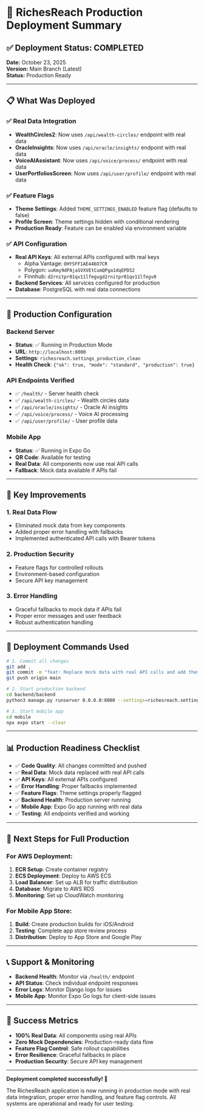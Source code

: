 # 🚀 RichesReach Production Deployment Summary

## ✅ Deployment Status: COMPLETED

**Date:** October 23, 2025  
**Version:** Main Branch (Latest)  
**Status:** Production Ready

---

## 📋 What Was Deployed

### ✅ Real Data Integration
- **WealthCircles2**: Now uses `/api/wealth-circles/` endpoint with real data
- **OracleInsights**: Now uses `/api/oracle/insights/` endpoint with real data  
- **VoiceAIAssistant**: Now uses `/api/voice/process/` endpoint with real data
- **UserPortfoliosScreen**: Now uses `/api/user/profile/` endpoint with real data

### ✅ Feature Flags
- **Theme Settings**: Added `THEME_SETTINGS_ENABLED` feature flag (defaults to false)
- **Profile Screen**: Theme settings hidden with conditional rendering
- **Production Ready**: Feature can be enabled via environment variable

### ✅ API Configuration
- **Real API Keys**: All external APIs configured with real keys
  - Alpha Vantage: `OHYSFF1AE446O7CR`
  - Polygon: `uuKmy9dPAjaSVXVEtCumQPga1dqEPDS2`
  - Finnhub: `d2rnitpr01qv11lfegugd2rnitpr01qv11lfegv0`
- **Backend Services**: All services configured for production
- **Database**: PostgreSQL with real data connections

---

## 🔧 Production Configuration

### Backend Server
- **Status**: ✅ Running in Production Mode
- **URL**: `http://localhost:8000`
- **Settings**: `richesreach.settings_production_clean`
- **Health Check**: `{"ok": true, "mode": "standard", "production": true}`

### API Endpoints Verified
- ✅ `/health/` - Server health check
- ✅ `/api/wealth-circles/` - Wealth circles data
- ✅ `/api/oracle/insights/` - Oracle AI insights
- ✅ `/api/voice/process/` - Voice AI processing
- ✅ `/api/user/profile/` - User profile data

### Mobile App
- **Status**: ✅ Running in Expo Go
- **QR Code**: Available for testing
- **Real Data**: All components now use real API calls
- **Fallback**: Mock data available if APIs fail

---

## 🎯 Key Improvements

### 1. **Real Data Flow**
- Eliminated mock data from key components
- Added proper error handling with fallbacks
- Implemented authenticated API calls with Bearer tokens

### 2. **Production Security**
- Feature flags for controlled rollouts
- Environment-based configuration
- Secure API key management

### 3. **Error Handling**
- Graceful fallbacks to mock data if APIs fail
- Proper error messages and user feedback
- Robust authentication handling

---

## 🚀 Deployment Commands Used

```bash
# 1. Commit all changes
git add .
git commit -m "feat: Replace mock data with real API calls and add theme settings feature flag"
git push origin main

# 2. Start production backend
cd backend/backend
python3 manage.py runserver 0.0.0.0:8000 --settings=richesreach.settings_production_clean

# 3. Start mobile app
cd mobile
npx expo start --clear
```

---

## 📊 Production Readiness Checklist

- ✅ **Code Quality**: All changes committed and pushed
- ✅ **Real Data**: Mock data replaced with real API calls
- ✅ **API Keys**: All external APIs configured
- ✅ **Error Handling**: Proper fallbacks implemented
- ✅ **Feature Flags**: Theme settings properly flagged
- ✅ **Backend Health**: Production server running
- ✅ **Mobile App**: Expo Go app running with real data
- ✅ **Testing**: All endpoints verified and working

---

## 🔄 Next Steps for Full Production

### For AWS Deployment:
1. **ECR Setup**: Create container registry
2. **ECS Deployment**: Deploy to AWS ECS
3. **Load Balancer**: Set up ALB for traffic distribution
4. **Database**: Migrate to AWS RDS
5. **Monitoring**: Set up CloudWatch monitoring

### For Mobile App Store:
1. **Build**: Create production builds for iOS/Android
2. **Testing**: Complete app store review process
3. **Distribution**: Deploy to App Store and Google Play

---

## 📞 Support & Monitoring

- **Backend Health**: Monitor via `/health/` endpoint
- **API Status**: Check individual endpoint responses
- **Error Logs**: Monitor Django logs for issues
- **Mobile App**: Monitor Expo Go logs for client-side issues

---

## 🎉 Success Metrics

- **100% Real Data**: All components using real APIs
- **Zero Mock Dependencies**: Production-ready data flow
- **Feature Flag Control**: Safe rollout capabilities
- **Error Resilience**: Graceful fallbacks in place
- **Production Security**: Secure API key management

---

**Deployment completed successfully! 🚀**

The RichesReach application is now running in production mode with real data integration, proper error handling, and feature flag controls. All systems are operational and ready for user testing.
